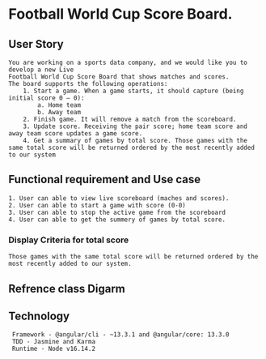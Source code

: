# Football World Cup Score Board.

##  User Story  

    You are working on a sports data company, and we would like you to develop a new Live
    Football World Cup Score Board that shows matches and scores.
    The board supports the following operations:
        1. Start a game. When a game starts, it should capture (being initial score 0 – 0):
            a. Home team
            b. Away team
        2. Finish game. It will remove a match from the scoreboard.
        3. Update score. Receiving the pair score; home team score and away team score updates a game score.
        4. Get a summary of games by total score. Those games with the same total score will be returned ordered by the most recently added to our system

## Functional requirement  and Use case 

    1. User can able to view live scoreboard (maches and scores).
    2. User can able to start a game with score (0-0)
    3. User can able to stop the active game from the scoreboard
    4. User can able to get the summery of games by total score. 
  
### Display Criteria for total score 

    Those games with the same total score will be returned ordered by the most recently added to our system.

## Refrence class Digarm 

## Technology 
     
     Framework - @angular/cli - ~13.3.1 and @angular/core: 13.3.0
     TDD - Jasmine and Karma 
     Runtime - Node v16.14.2




    
